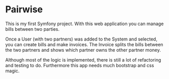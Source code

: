 Pairwise
========

This is my first Symfony project.
With this web application you can manage bills between two parties.

Once a User (with two partners) was added to the System and selected, you can create bills and make invoices.
The Invoice splits the bills between the two partners and shows which partner owns the other partner money.


Although most of the logic is implemented, there is still a lot of refactoring and testing to do.
Furthermore this app needs much bootstrap and css magic.